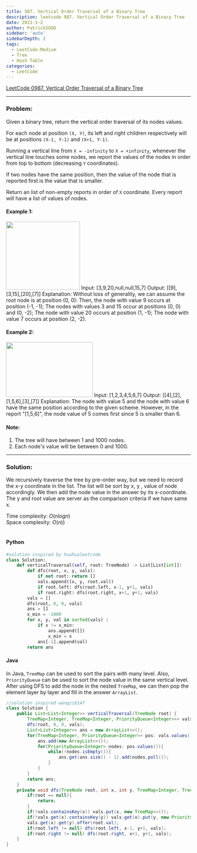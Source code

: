 ```yaml
---
title: 987. Vertical Order Traversal of a Binary Tree
description: leetcode 987. Vertical Order Traversal of a Binary Tree
date: 2021-1-2
author: PatrickSUDO
sidebar: 'auto'
sidebarDepth: 2
tags: 
  - LeetCode-Medium
  - Tree
  - Hash Table
categories:
  - LeetCode
---
```

[LeetCode 0987. Vertical Order Traversal of a Binary Tree](https://leetcode.com/problems/vertical-order-traversal-of-a-binary-tree/)

---
### Problem: <br/>


Given a binary tree, return the vertical order traversal of its nodes values.

For each node at position `(X, Y)`, its left and right children respectively will be at positions `(X-1, Y-1)` and `(X+1, Y-1)`.

Running a vertical line from `X = -infinity` to `X = +infinity`, whenever the vertical line touches some nodes, we report the values of the nodes in order from top to bottom (decreasing `Y` coordinates).

If two nodes have the same position, then the value of the node that is reported first is the value that is smaller.

Return an list of non-empty reports in order of `X` coordinate.  Every report will have a list of values of nodes.

#### Example 1:
<img alt="" src="https://assets.leetcode.com/uploads/2019/01/31/1236_example_1.PNG" style="width: 201px; height: 186px;">
    Input: [3,9,20,null,null,15,7]
    Output: [[9],[3,15],[20],[7]]
    Explanation: 
    Without loss of generality, we can assume the root node is at position (0, 0):
    Then, the node with value 9 occurs at position (-1, -1);
    The nodes with values 3 and 15 occur at positions (0, 0) and (0, -2);
    The node with value 20 occurs at position (1, -1);
    The node with value 7 occurs at position (2, -2).

#### Example 2:
<img alt="" src="https://assets.leetcode.com/uploads/2019/01/31/tree2.png" style="width: 236px; height: 150px;">
    Input: [1,2,3,4,5,6,7]
    Output: [[4],[2],[1,5,6],[3],[7]]
    Explanation: 
    The node with value 5 and the node with value 6 have the same position according to the given scheme.
    However, in the report "[1,5,6]", the node value of 5 comes first since 5 is smaller than 6.

#### Note:

1. The tree will have between 1 and 1000 nodes.
2. Each node's value will be between 0 and 1000.

---
### Solution: <br/>

We recursively traverse the tree by pre-order way, but we need to record the x-y coordinate in the list. The list will be sort by x, y , value of node accordingly. We then add the node value in the answer by its x-coordinate. The y and root value are server as the comparison criteria if we have same x.


Time complexity: $O(nlogn)$</br>
Space complexity: $O(n))$ 
</br>
</br>

#### Python
```python
#solution inspired by huahualeetcode
class Solution:
    def verticalTraversal(self, root: TreeNode) -> List[List[int]]:
        def dfs(root, x, y, vals):
            if not root: return []
            vals.append((x, y, root.val))
            if root.left: dfs(root.left, x-1, y+1, vals)
            if root.right: dfs(root.right, x+1, y+1, vals)
        vals = []
        dfs(root, 0, 0, vals)
        ans = []
        x_min = -1000
        for x, y, val in sorted(vals) :
            if x != x_min:
                ans.append([])
                x_min = x
            ans[-1].append(val)
        return ans
```

#### Java

In Java, `TreeMap` can be used to sort the pairs with many level. Also, `PriorityQueue` can be used to sort the node value in the same vertical level.
After using DFS to add the node in the nested `TreeMap`, we can then pop the element layer by layer and fill in the answer `ArrayList`.

```java
//solution inspired wangzi6147
class Solution {
    public List<List<Integer>> verticalTraversal(TreeNode root) {
        TreeMap<Integer, TreeMap<Integer, PriorityQueue<Integer>>> vals = new TreeMap<>();
        dfs(root, 0, 0, vals);
        List<List<Integer>> ans = new ArrayList<>();
        for(TreeMap<Integer, PriorityQueue<Integer>> pos: vals.values()){
            ans.add(new ArrayList<>());
            for(PriorityQueue<Integer> nodes: pos.values()){
                while(!nodes.isEmpty()){
                    ans.get(ans.size() - 1).add(nodes.poll());
                }
            }
        }
        return ans;
    }
    private void dfs(TreeNode root, int x, int y, TreeMap<Integer, TreeMap<Integer, PriorityQueue<Integer>>> vals){
        if(root == null){
            return;
        }
        if(!vals.containsKey(x)) vals.put(x, new TreeMap<>());
        if(!vals.get(x).containsKey(y)) vals.get(x).put(y, new PriorityQueue<>());
        vals.get(x).get(y).offer(root.val);
        if(root.left != null) dfs(root.left, x-1, y+1, vals);
        if(root.right != null) dfs(root.right, x+1, y+1, vals);
    }
}
```


<Disqus shortname="patricksudo" />